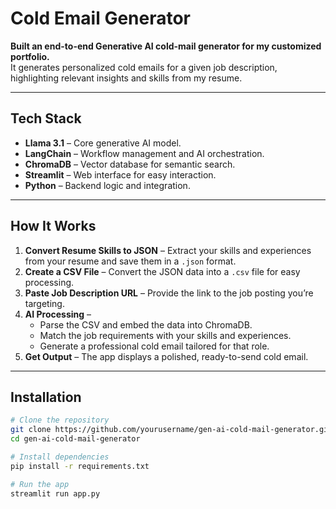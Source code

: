 #  Cold Email Generator

**Built an end-to-end Generative AI cold-mail generator for my customized portfolio.**  
It generates personalized cold emails for a given job description, highlighting relevant insights and skills from my resume.

---



##  Tech Stack
- **Llama 3.1** – Core generative AI model.
- **LangChain** – Workflow management and AI orchestration.
- **ChromaDB** – Vector database for semantic search.
- **Streamlit** – Web interface for easy interaction.
- **Python** – Backend logic and integration.

---

##  How It Works
1. **Convert Resume Skills to JSON** – Extract your skills and experiences from your resume and save them in a `.json` format.  
2. **Create a CSV File** – Convert the JSON data into a `.csv` file for easy processing.  
3. **Paste Job Description URL** – Provide the link to the job posting you’re targeting.  
4. **AI Processing** –  
   - Parse the CSV and embed the data into ChromaDB.  
   - Match the job requirements with your skills and experiences.  
   - Generate a professional cold email tailored for that role.  
5. **Get Output** – The app displays a polished, ready-to-send cold email.

---

##  Installation

```bash
# Clone the repository
git clone https://github.com/yourusername/gen-ai-cold-mail-generator.git
cd gen-ai-cold-mail-generator

# Install dependencies
pip install -r requirements.txt

# Run the app
streamlit run app.py

